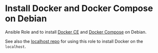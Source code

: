 # Install Docker and Docker Compose on Debian 

Ansible Role and to install [Docker
CE](https://docs.docker.com/engine/installation/linux/docker-ce/debian/) and
[Docker Compose](https://docs.docker.com/compose/install/) on Debian. 

See also the [localhost repo](https://git.coop/webarch/localhost) for using
this role to install Docker on the `localhost`.
